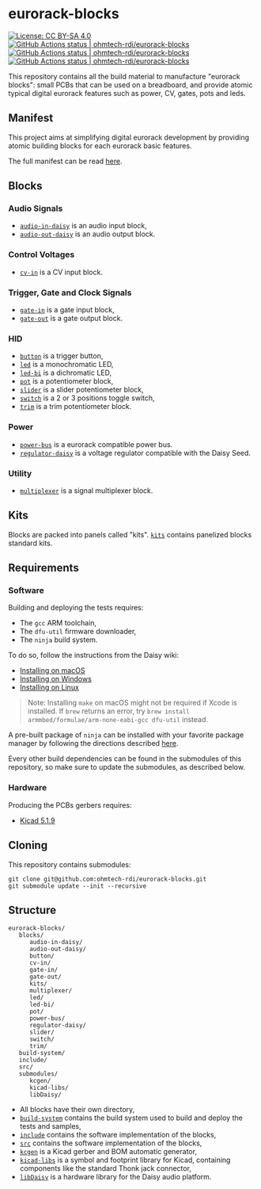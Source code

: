 # eurorack-blocks

[![License: CC BY-SA 4.0](https://img.shields.io/badge/License-CC%20BY--SA%204.0-lightgrey.svg)](https://creativecommons.org/licenses/by-sa/4.0/)
[<!--lint ignore no-dead-urls-->![GitHub Actions status | ohmtech-rdi/eurorack-blocks](https://github.com/ohmtech-rdi/eurorack-blocks/workflows/Ubuntu%2018.04/badge.svg)](https://github.com/ohmtech-rdi/eurorack-blocks/actions?workflow=Ubuntu%2018.04)
[<!--lint ignore no-dead-urls-->![GitHub Actions status | ohmtech-rdi/eurorack-blocks](https://github.com/ohmtech-rdi/eurorack-blocks/workflows/Ubuntu%2020.04/badge.svg)](https://github.com/ohmtech-rdi/eurorack-blocks/actions?workflow=Ubuntu%2020.04)
[<!--lint ignore no-dead-urls-->![GitHub Actions status | ohmtech-rdi/eurorack-blocks](https://github.com/ohmtech-rdi/eurorack-blocks/workflows/macOS%2010.15/badge.svg)](https://github.com/ohmtech-rdi/eurorack-blocks/actions?workflow=macOS%2010.15)

This repository contains all the build material to manufacture "eurorack blocks": small PCBs
that can be used on a breadboard, and provide atomic typical digital eurorack features such
as power, CV, gates, pots and leds.


## Manifest

This project aims at simplifying digital eurorack development by providing atomic building blocks
for each eurorack basic features.

The full manifest can be read [here](manifest.md).


## Blocks

### Audio Signals

- [`audio-in-daisy`](./blocks/audio-in-daisy/) is an audio input block,
- [`audio-out-daisy`](./blocks/audio-out-daisy/) is an audio output block.

### Control Voltages

- [`cv-in`](./blocks/cv-in/) is a CV input block.

### Trigger, Gate and Clock Signals

- [`gate-in`](./blocks/gate-in/) is a gate input block,
- [`gate-out`](./blocks/gate-out/) is a gate output block.

### HID

- [`button`](./blocks/button/) is a trigger button,
- [`led`](./blocks/led/) is a monochromatic LED,
- [`led-bi`](./blocks/led-bi/) is a dichromatic LED,
- [`pot`](./blocks/pot/) is a potentiometer block,
- [`slider`](./blocks/slider/) is a slider potentiometer block,
- [`switch`](./blocks/switch/) is a 2 or 3 positions toggle switch,
- [`trim`](./blocks/trim/) is a trim potentiometer block.

### Power

- [`power-bus`](./blocks/power-bus/) is a eurorack compatible power bus.
- [`regulator-daisy`](./blocks/regulator-daisy/) is a voltage regulator compatible with the Daisy Seed.

### Utility

- [`multiplexer`](./blocks/multiplexer/) is a signal multiplexer block.


## Kits

Blocks are packed into panels called "kits".
[`kits`](./blocks/kits/) contains panelized blocks standard kits.


## Requirements

### Software

Building and deploying the tests requires:

- The `gcc` ARM toolchain,
- The `dfu-util` firmware downloader,
- The `ninja` build system.

To do so, follow the instructions from the Daisy wiki:

- [Installing on macOS](https://github.com/electro-smith/DaisyWiki/wiki/1b.-Installing-the-Toolchain-on-Mac)
- [Installing on Windows](https://github.com/electro-smith/DaisyWiki/wiki/1c.-Installing-the-Toolchain-on-Windows)
- [Installing on Linux](https://github.com/electro-smith/DaisyWiki/wiki/1d.-Installing-the-Toolchain-on-Linux)

> Note: Installing `make` on macOS might not be required if Xcode is installed. If `brew` returns
> an error, try `brew install armmbed/formulae/arm-none-eabi-gcc dfu-util` instead.

A pre-built package of `ninja` can be installed with your favorite package manager by
following the directions described [here](https://github.com/ninja-build/ninja/wiki/Pre-built-Ninja-packages).

Every other build dependencies can be found in the submodules of this repository, so make
sure to update the submodules, as described below.

### Hardware

Producing the PCBs gerbers requires:

- [Kicad 5.1.9](http://kicad-pcb.org/download/)


## Cloning

This repository contains submodules:

    git clone git@github.com:ohmtech-rdi/eurorack-blocks.git
    git submodule update --init --recursive


## Structure

```
eurorack-blocks/
   blocks/
      audio-in-daisy/
      audio-out-daisy/
      button/
      cv-in/
      gate-in/
      gate-out/
      kits/
      multiplexer/
      led/
      led-bi/
      pot/
      power-bus/
      regulator-daisy/
      slider/
      switch/
      trim/
   build-system/
   include/
   src/
   submodules/
      kcgen/
      kicad-libs/
      libDaisy/
```

- All blocks have their own directory,
- [`build-system`](./build-system/) contains the build system used to build and deploy
   the tests and samples,
- [`include`](./include/) contains the software implementation of the blocks,
- [`src`](./src/) contains the software implementation of the blocks,
- [`kcgen`](https://github.com/ohmtech/kcgen) is a Kicad gerber and BOM automatic generator,
- [`kicad-libs`](https://github.com/ohmtech/kicad-libs) is a symbol and footprint library for Kicad,
   containing components like the standard Thonk jack connector,
- [`libDaisy`](https://github.com/electro-smith/libDaisy) is a hardware library
   for the Daisy audio platform.
